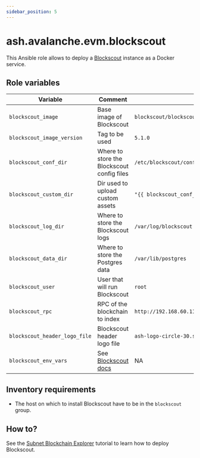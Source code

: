 ```yaml
---
sidebar_position: 5
---
```


# ash.avalanche.evm.blockscout

This Ansible role allows to deploy a [Blockscout](https://www.blockscout.com/) instance as a Docker service.

## Role variables

| Variable                      | Comment                                                                                                  | Default value                                                                             |
| ----------------------------- | -------------------------------------------------------------------------------------------------------- | ----------------------------------------------------------------------------------------- |
| `blockscout_image`            | Base image of Blockscout                                                                                 | `blockscout/blockscout`                                                                   |
| `blockscout_image_version`    | Tag to be used                                                                                           | `5.1.0`                                                                                   |
| `blockscout_conf_dir`         | Where to store the Blockscout config files                                                               | `/etc/blockscout/conf`                                                                    |
| `blockscout_custom_dir`       | Dir used to upload custom assets                                                                         | `"{{ blockscout_conf_dir }}/custom"`                                                      |
| `blockscout_log_dir`          | Where to store the Blockscout logs                                                                       | `/var/log/blockscout`                                                                     |
| `blockscout_data_dir`         | Where to store the Postgres data                                                                         | `/var/lib/postgres`                                                                       |
| `blockscout_user`             | User that will run Blockscout                                                                            | `root`                                                                                    |
| `blockscout_rpc`              | RPC of the blockchain to index                                                                           | `http://192.168.60.11:9650/ext/bc/27Lga51x8AQnBDJTnE6sUSiFmdrDSqCYhbkiTQD8oBd1EqotZ1/rpc` |
| `blockscout_header_logo_file` | Blockscout header logo file                                                                              | `ash-logo-circle-30.svg`                                                                  |
| `blockscout_env_vars`         | See [Blockscout docs](https://docs.blockscout.com/for-developers/information-and-settings/env-variables) | NA                                                                                        |

## Inventory requirements

- The host on which to install Blockscout have to be in the `blockscout` group.

## How to?

See the [Subnet Blockchain Explorer](/docs/toolkit/ansible-avalanche-collection/tutorials/subnet-blockchain-explorer) tutorial to learn how to deploy Blockscout.
